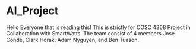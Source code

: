 # AI_Project
Hello Everyone that is reading this! This is strictly for COSC 4368 Project in Collaberation with SmartWatts. The team consist of 4 members Jose Conde, Clark Horak, Adam Nyguyen, and Ben Tuason. 
